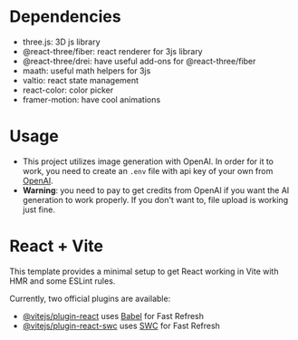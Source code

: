 # Dependencies

- three.js: 3D js library
- @react-three/fiber: react renderer for 3js library
- @react-three/drei: have useful add-ons for @react-three/fiber
- maath: useful math helpers for 3js
- valtio: react state management
- react-color: color picker
- framer-motion: have cool animations

# Usage

- This project utilizes image generation with OpenAI. In order for it to work, you need to create an `.env` file with api key of your own from [OpenAI](https://platform.openai.com/account/api-keys).
- **Warning**: you need to pay to get credits from OpenAI if you want the AI generation to work properly. If you don't want to, file upload is working just fine.

# React + Vite

This template provides a minimal setup to get React working in Vite with HMR and some ESLint rules.

Currently, two official plugins are available:

- [@vitejs/plugin-react](https://github.com/vitejs/vite-plugin-react/blob/main/packages/plugin-react/README.md) uses [Babel](https://babeljs.io/) for Fast Refresh
- [@vitejs/plugin-react-swc](https://github.com/vitejs/vite-plugin-react-swc) uses [SWC](https://swc.rs/) for Fast Refresh
